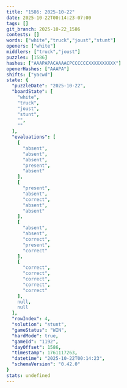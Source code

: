 ```yaml
---
title: "1586: 2025-10-22"
date: 2025-10-22T00:14:23-07:00
tags: []
git_branch: 2025-10-22_1586
contests: []
words: ["white","truck","joust","stunt"]
openers: ["white"]
middlers: ["truck","joust"]
puzzles: [1586]
hashes: ["AAAPAPACAAAACPCCCCCCXXXXXXXXXX"]
openerHashes: ["AAAPA"]
shifts: ["yacwd"]
state: {
  "puzzleDate": "2025-10-22",
  "boardState": [
    "white",
    "truck",
    "joust",
    "stunt",
    "",
    ""
  ],
  "evaluations": [
    [
      "absent",
      "absent",
      "absent",
      "present",
      "absent"
    ],
    [
      "present",
      "absent",
      "correct",
      "absent",
      "absent"
    ],
    [
      "absent",
      "absent",
      "correct",
      "present",
      "correct"
    ],
    [
      "correct",
      "correct",
      "correct",
      "correct",
      "correct"
    ],
    null,
    null
  ],
  "rowIndex": 4,
  "solution": "stunt",
  "gameStatus": "WIN",
  "hardMode": true,
  "gameId": "1192",
  "dayOffset": 1586,
  "timestamp": 1761117263,
  "datetime": "2025-10-22T00:14:23",
  "schemaVersion": "0.42.0"
}
stats: undefined
---
```

<!-- more -->
